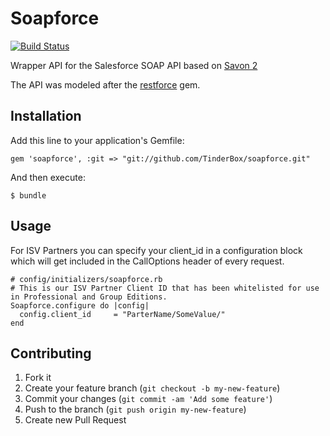 # Soapforce


[![Build Status](https://travis-ci.org/TinderBox/soapforce.png)](https://travis-ci.org/TinderBox/soapforce)

Wrapper API for the Salesforce SOAP API based on [Savon 2](http://savonrb.com/version2/)

The API was modeled after the [restforce](https://github.com/ejholmes/restforce) gem.

## Installation

Add this line to your application's Gemfile:

    gem 'soapforce', :git => "git://github.com/TinderBox/soapforce.git"

And then execute:

    $ bundle


## Usage

For ISV Partners you can specify your client_id in a configuration block which will get included in the CallOptions header of every request.  

    # config/initializers/soapforce.rb
    # This is our ISV Partner Client ID that has been whitelisted for use in Professional and Group Editions.
    Soapforce.configure do |config|
      config.client_id     = "ParterName/SomeValue/"
    end


## Contributing

1. Fork it
2. Create your feature branch (`git checkout -b my-new-feature`)
3. Commit your changes (`git commit -am 'Add some feature'`)
4. Push to the branch (`git push origin my-new-feature`)
5. Create new Pull Request
